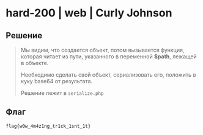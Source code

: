 # hard-200 | web | Curly Johnson

## Решение

> Мы видим, что создается объект, потом вызывается функция, которая читает из пути, указанного в переменной **$path**, лежащей в объекте.
> 
> Необходимо сделать свой объект, сериализовать его, положить в куку base64 от результата.
>
> Решение лежит в `serialize.php`

## Флаг

`flag{w0w_4m4z1ng_tr1ck_1snt_1t}`
